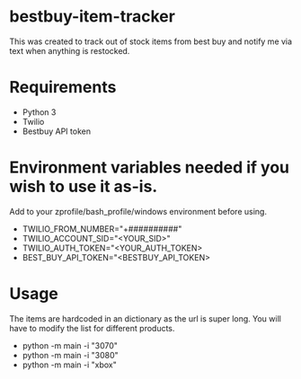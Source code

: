 # bestbuy-item-tracker
This was created to track out of stock items from best buy and notify me via text when anything is restocked.

# Requirements
- Python 3
- Twilio
- Bestbuy API token

# Environment variables needed if you wish to use it as-is.
Add to your zprofile/bash_profile/windows environment before using.
- TWILIO_FROM_NUMBER="+##########"
- TWILIO_ACCOUNT_SID="<YOUR_SID>"
- TWILIO_AUTH_TOKEN="<YOUR_AUTH_TOKEN>
- BEST_BUY_API_TOKEN="<BESTBUY_API_TOKEN>

# Usage
The items are hardcoded in an dictionary as the url is super long. You will have to modify the list for different products.
- python -m main -i "3070"
- python -m main -i "3080"
- python -m main -i "xbox"
